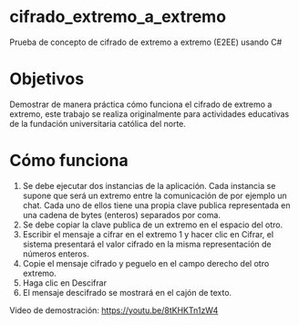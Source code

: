 # cifrado_extremo_a_extremo
Prueba de concepto de cifrado de extremo a extremo (E2EE) usando C#

# Objetivos
Demostrar de manera práctica cómo funciona el cifrado de extremo a extremo, este trabajo se realiza originalmente para actividades educativas de la fundación universitaria católica del norte.

# Cómo funciona
1. Se debe ejecutar dos instancias de la aplicación. Cada instancia se supone que será un extremo entre la comunicación de por ejemplo un chat.
Cada uno de ellos tiene una propia clave publica representada en una cadena de bytes (enteros) separados por coma.
2. Se debe copiar la clave publica de un extremo en el espacio del otro.
3. Escribir el mensaje a cifrar en el extremo 1 y hacer clic en Cifrar, el sistema presentará el valor cifrado en la misma representación de números enteros.
4. Copie el mensaje cifrado y peguelo en el campo derecho del otro extremo.
5. Haga clic en Descifrar
6. El mensaje descifrado se mostrará en el cajón de texto.

Video de demostración: https://youtu.be/8tKHKTn1zW4
